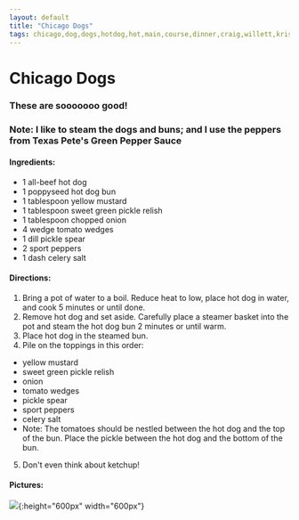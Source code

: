 ```yaml
---
layout: default
title: "Chicago Dogs"
tags: chicago,dog,dogs,hotdog,hot,main,course,dinner,craig,willett,kristen,robert,marchionne
---
```

# Chicago Dogs

### These are sooooooo good!

### Note: I like to steam the dogs and buns; and I use the peppers from Texas Pete's Green Pepper Sauce

#### Ingredients:
- 1 all-beef hot dog
- 1 poppyseed hot dog bun
- 1 tablespoon yellow mustard
- 1 tablespoon sweet green pickle relish
- 1 tablespoon chopped onion
- 4 wedge tomato wedges
- 1 dill pickle spear
- 2 sport peppers
- 1 dash celery salt

#### Directions:
1. Bring a pot of water to a boil. Reduce heat to low, place hot dog in water, and cook 5 minutes or until done.
2. Remove hot dog and set aside. Carefully place a steamer basket into the pot and steam the hot dog bun 2 minutes or until warm.
3. Place hot dog in the steamed bun.
4. Pile on the toppings in this order:
  * yellow mustard
  * sweet green pickle relish
  * onion
  * tomato wedges
  * pickle spear
  * sport peppers
  * celery salt
  * Note: The tomatoes should be nestled between the hot dog and the top of the bun. Place the pickle between the hot dog and the bottom of the bun.
5. Don't even think about ketchup!

#### Pictures:
![]({{site.github.url}}/MainDishes/Images/ChicagoDog.jpg){:height="600px" width="600px"}
